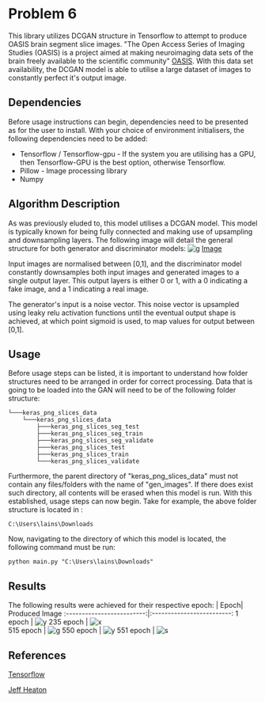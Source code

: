 #  Problem 6

This library utilizes DCGAN structure in Tensorflow to attempt to produce OASIS brain segment slice images. "The Open Access Series of Imaging Studies (OASIS) is a project aimed at making neuroimaging data sets of the brain freely available to the scientific community" [OASIS](https://www.oasis-brains.org/#about). With this data set availability, the DCGAN model is able to utilise a large dataset of images to constantly perfect it's output image. 

## Dependencies
Before usage instructions can begin, dependencies need to be presented as for the user to install. With your choice of environment initialisers, the following dependencies need to be added:
* Tensorflow / Tensorflow-gpu - If the system you are utilising has a GPU, then Tensorflow-GPU is the best option, otherwise Tensorflow.
* Pillow - Image processing library
* Numpy

## Algorithm Description
As was previously eluded to, this model utilises a DCGAN model. This model is typically known for being fully connected and making use of upsampling and downsampling layers. The following image will detail the general structure for both generator and discriminator models:
![g](https://gluon.mxnet.io/_images/dcgan.png)
[Image](https://gluon.mxnet.io/_images/dcgan.png)

Input images are normalised between [0,1], and the discriminator model constantly downsamples both input images and generated images to a single output layer. This output layers is either 0 or 1, with a 0 indicating a fake image, and a 1 indicating a real image. 

The generator's input is a noise vector. This noise vector is upsampled using leaky relu activation functions until the eventual output shape is achieved, at which point sigmoid is used, to map values for output between [0,1]. 

## Usage
Before usage steps can be listed, it is important to understand how folder structures need to be arranged in order for correct processing. Data that is going to be loaded into the GAN will need to be of the following folder structure:
```
└───keras_png_slices_data
    └───keras_png_slices_data
        ├───keras_png_slices_seg_test
        ├───keras_png_slices_seg_train
        ├───keras_png_slices_seg_validate
        ├───keras_png_slices_test
        ├───keras_png_slices_train
        └───keras_png_slices_validate
```
Furthermore, the parent directory of "keras_png_slices_data" must not contain any files/folders with the name of "gen_images". If there does exist such directory, all contents will be erased when this model is run. With this established, usage steps can now begin. Take for example, the above folder structure is located in :
```
C:\Users\lains\Downloads
```
Now, navigating to the directory of which this model is located, the following command must be run:
```
python main.py "C:\Users\lains\Downloads"
```

## Results
The following results were achieved for their respective epoch:
| Epoch| Produced Image
:-------------------------:|:-------------------------:
1 epoch | ![y](https://i.ibb.co/S6HvnDV/generated-img1.png) 
235 epoch | ![x](https://i.ibb.co/8N8Z9qT/generated-img235.png)  
515 epoch | ![g](https://i.ibb.co/c8KdSFz/generated-img515.png) 
550 epoch | ![y](https://i.ibb.co/MR3Dr12/generated-img550.png)
551 epoch | ![s](https://i.ibb.co/WWYg55Y/generated-img551.png) 


## References
[Tensorflow](https://www.tensorflow.org/tutorials/generative/dcgan)

[Jeff Heaton](https://github.com/jeffheaton/t81_558_deep_learning/blob/master/t81_558_class_07_2_Keras_gan.ipynb)